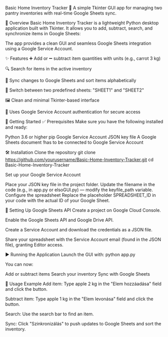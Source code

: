Basic Home Inventory Tracker
🧺 A simple Tkinter GUI app for managing two pantry inventories with real-time Google Sheets sync.

📝 Overview
Basic Home Inventory Tracker is a lightweight Python desktop application built with Tkinter. It allows you to add, subtract, search, and synchronize items in Google Sheets:

The app provides a clean GUI and seamless Google Sheets integration using a Google Service Account.

✨ Features
➕ Add or ➖ subtract item quantities with units (e.g., carrot 3 kg)

🔍 Search for items in the active inventory

🔄 Sync changes to Google Sheets and sort items alphabetically

🔁 Switch between two predefined sheets: "SHEET1" and "SHEET2"

🖼️ Clean and minimal Tkinter-based interface

🔐 Uses Google Service Account authentication for secure access

🚀 Getting Started
✅ Prerequisites
Make sure you have the following installed and ready:

Python 3.6 or higher
pip
Google Service Account JSON key file
A Google Sheets document !has to be connected to Google Service Account

🛠️ Installation
Clone the repository
git clone https://github.com/yourusername/Basic-Home-Inventory-Tracker.git
cd Basic-Home-Inventory-Tracker

Set up your Google Service Account

Place your JSON key file in the project folder.
Update the filename in the code (e.g., in app.py or elsoGUI.py) — modify the keyfile_path variable.
Configure the spreadsheet
Replace the placeholder SPREADSHEET_ID in your code with the actual ID of your Google Sheet.

📄 Setting Up Google Sheets API
Create a project on Google Cloud Console.

Enable the Google Sheets API and Google Drive API.

Create a Service Account and download the credentials as a JSON file.

Share your spreadsheet with the Service Account email (found in the JSON file), granting Editor access.

▶️ Running the Application
Launch the GUI with:
python app.py

You can now:

Add or subtract items
Search your inventory
Sync with Google Sheets

🧪 Usage Example
Add item: Type apple 2 kg in the "Elem hozzáadása" field and click the button.

Subtract item: Type apple 1 kg in the "Elem levonása" field and click the button.

Search: Use the search bar to find an item.

Sync: Click "Szinkronizálás" to push updates to Google Sheets and sort the inventory.
